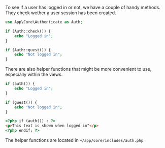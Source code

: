 To see if a user has logged in or not, we have a couple of handy methods. They check wether a user session has been created.

```php title="Example"
use App\Core\Authenticate as Auth;

if (Auth::check()) {
	echo "Logged in";
}

if (Auth::guest()) {
	echo "Not logged in";
}
```

There are also helper functions that might be more convenient to use, especially within the views.

```php
if (auth()) {
	echo "Logged in";
}

if (guest()) {
	echo "Not logged in";
}
```

```html
<?php if (auth()) : ?>
<p>This text is shown when logged in"</p>
<?php endif; ?>
```

The helper functions are located in `~/app/core/includes/auth.php`.